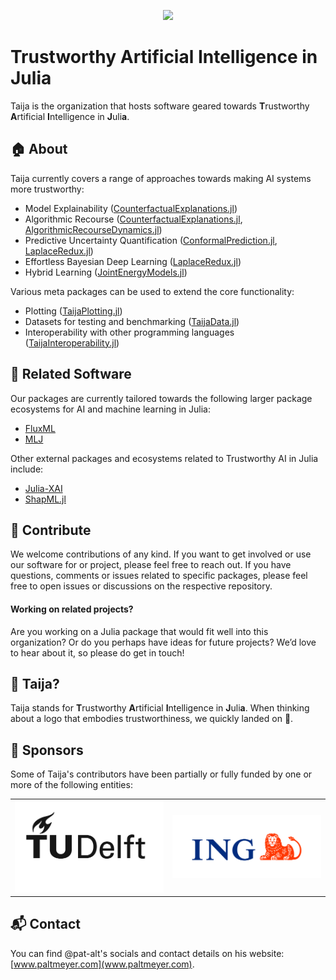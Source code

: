 
<p align="center">
<img src="https://raw.githubusercontent.com/TrustworthyAIJulia/.github/main/profile/www/wide_logo.png">
</p>

# Trustworthy Artificial Intelligence in Julia

Taija is the organization that hosts software geared towards **T**rustworthy **A**rtificial **I**ntelligence in **J**uli**a**.

## 🏠 About 

Taija currently covers a range of approaches towards making AI systems more trustworthy:

- Model Explainability ([CounterfactualExplanations.jl](https://github.com/JuliaTrustworthyAI/CounterfactualExplanations.jl))
- Algorithmic Recourse ([CounterfactualExplanations.jl](https://github.com/JuliaTrustworthyAI/CounterfactualExplanations.jl), [AlgorithmicRecourseDynamics.jl](https://github.com/JuliaTrustworthyAI/AlgorithmicRecourseDynamics.jl))
- Predictive Uncertainty Quantification ([ConformalPrediction.jl](https://github.com/JuliaTrustworthyAI/ConformalPrediction.jl), [LaplaceRedux.jl](https://github.com/JuliaTrustworthyAI/LaplaceRedux.jl))
- Effortless Bayesian Deep Learning ([LaplaceRedux.jl](https://github.com/JuliaTrustworthyAI/LaplaceRedux.jl))
- Hybrid Learning ([JointEnergyModels.jl](https://github.com/JuliaTrustworthyAI/JointEnergyModels.jl))

Various meta packages can be used to extend the core functionality:

- Plotting ([TaijaPlotting.jl](https://github.com/JuliaTrustworthyAI/TaijaPlotting.jl))
- Datasets for testing and benchmarking ([TaijaData.jl](https://github.com/JuliaTrustworthyAI/TaijaData.jl))
- Interoperability with other programming languages ([TaijaInteroperability.jl](https://github.com/JuliaTrustworthyAI/TaijaInteroperability.jl))

## 🔗 Related Software

Our packages are currently tailored towards the following larger package ecosystems for AI and machine learning in Julia:

- [FluxML](https://fluxml.ai/Flux.jl/stable/)
- [MLJ](https://alan-turing-institute.github.io/MLJ.jl/dev/)

Other external packages and ecosystems related to Trustworthy AI in Julia include:

- [Julia-XAI](https://github.com/Julia-XAI)
- [ShapML.jl](https://github.com/nredell/ShapML.jl)

## 👐 Contribute

We welcome contributions of any kind. If you want to get involved or use our software for or project, please feel free to reach out. If you have questions, comments or issues related to specific packages, please feel free to open issues or discussions on the respective repository.

####  Working on related projects?

Are you working on a Julia package that would fit well into this organization? Or do you perhaps have ideas for future projects? We’d love to hear about it, so please do get in touch!

## 🐶 Taija?

Taija stands for **T**rustworthy **A**rtificial **I**ntelligence in **J**uli**a**. When thinking about a logo that embodies trustworthiness, we quickly landed on 🐶.

## 🙏 Sponsors

Some of Taija's contributors have been partially or fully funded by one or more of the following entities:

<table width="100%">
  <tr>
  <td [![](www/TUDelft_logo_black.png)]() width="50%">
    <a>
    <img src="www/TUDelft_logo_black.png" alt="TU Delft Logo">
    </a>
  </td>
  <td width="50%">
    <a>
    <img src="www/ing.jpeg" alt="ING Logo">
    </a>
  </td>
  </tr>
</table>

## 📬 Contact

You can find @pat-alt's socials and contact details on his website: [www.paltmeyer.com](www.paltmeyer.com). 


